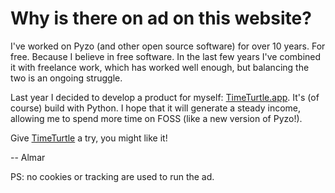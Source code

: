 # Why is there on ad  on this website?

I've worked on Pyzo (and other open source software) for over 10 years.
For free. Because I believe in free software. In the last few years I've
combined it with freelance work, which has worked well enough, but
balancing the two is an ongoing struggle.

Last year I decided to develop a product for myself: [TimeTurtle.app](https://timeturtle.app).
It's (of course) build with Python. I hope that it will generate a steady income,
allowing me to spend more time on FOSS (like a new version of Pyzo!).

Give [TimeTurtle](https://timeturtle.app) a try, you might like it!

-- Almar

PS: no cookies or tracking are used to run the ad.
